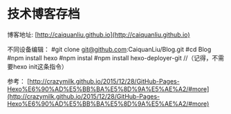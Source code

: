 # 技术博客存档
博客地址: [http://caiquanliu.github.io](http://caiquanliu.github.io)

不同设备编辑：
    	#git clone git@github.com:CaiquanLiu/Blog.git
	#cd Blog
	#npm install hexo
	#npm instal
	#npm install hexo-deployer-git
	//（记得，不需要hexo init这条指令）
	
参考：
[http://crazymilk.github.io/2015/12/28/GitHub-Pages-Hexo%E6%90%AD%E5%BB%BA%E5%8D%9A%E5%AE%A2/#more](http://crazymilk.github.io/2015/12/28/GitHub-Pages-Hexo%E6%90%AD%E5%BB%BA%E5%8D%9A%E5%AE%A2/#more)


